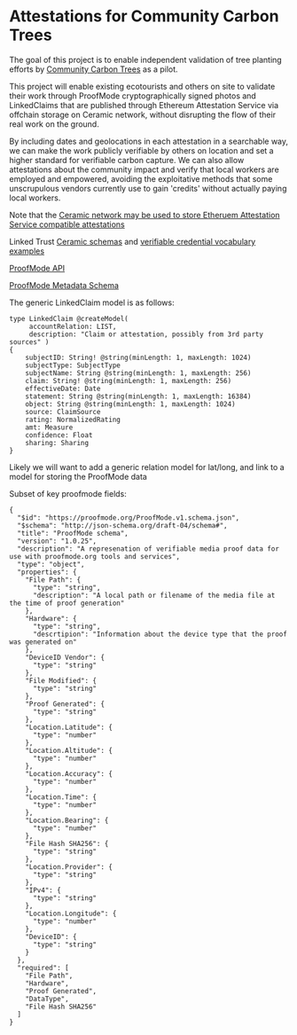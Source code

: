 # Attestations for Community Carbon Trees

The goal of this project is to enable independent validation of tree planting efforts by [Community Carbon Trees](https://communitycarbontrees.org) as a pilot.

This project will enable existing ecotourists and others on site to validate their work through ProofMode cryptographically signed photos and LinkedClaims that are published through Ethereum Attestation Service via offchain storage on Ceramic network, without disrupting the flow of their real work on the ground. 

By including dates and geolocations in each attestation in a searchable way, we can make the work publicly verifiable by others on location and set a higher standard for verifiable carbon capture.  We can also allow attestations about the community impact and verify that local workers are employed and empowered, avoiding the exploitative methods that some unscrupulous vendors currently use to gain 'credits' without actually paying local workers.

Note that the [Ceramic network may be used to store Etheruem Attestation Service compatible attestations](https://blog.ceramic.network/ceramic-ethereum-attestation-service-how-to-use-and-store-composable-attestations/)

Linked Trust [Ceramic schemas](https://github.com/Cooperation-org/LinkedTrust) and [verifiable credential vocabulary examples](https://github.com/Cooperation-org/LinkedClaims)

[ProofMode API](https://proofmode.org/verify)

[ProofMode Metadata Schema](https://gitlab.com/guardianproject/proofmode/proofmode-data-tools/-/blob/main/specs/ProofModev1.0.25.schema.json)

The generic LinkedClaim model is as follows:
```
type LinkedClaim @createModel( 
     accountRelation: LIST, 
     description: "Claim or attestation, possibly from 3rd party sources" ) 
{ 
    subjectID: String! @string(minLength: 1, maxLength: 1024)
    subjectType: SubjectType
    subjectName: String @string(minLength: 1, maxLength: 256)
    claim: String! @string(minLength: 1, maxLength: 256)     
    effectiveDate: Date 
    statement: String @string(minLength: 1, maxLength: 16384) 
    object: String @string(minLength: 1, maxLength: 1024) 
    source: ClaimSource
    rating: NormalizedRating
    amt: Measure
    confidence: Float
    sharing: Sharing
}
```

Likely we will want to add a generic relation model for lat/long, and link to a model for storing the ProofMode data 

Subset of key proofmode fields:

```
{
  "$id": "https://proofmode.org/ProofMode.v1.schema.json",
  "$schema": "http://json-schema.org/draft-04/schema#",
  "title": "ProofMode schema",
  "version": "1.0.25",
  "description": "A represenation of verifiable media proof data for use with proofmode.org tools and services",
  "type": "object",
  "properties": {
    "File Path": {
      "type": "string",
      "description": "A local path or filename of the media file at the time of proof generation"
    },
    "Hardware": {
      "type": "string",
      "descrtipion": "Information about the device type that the proof was generated on"
    },
    "DeviceID Vendor": {
      "type": "string"
    },
    "File Modified": {
      "type": "string"
    },
    "Proof Generated": {
      "type": "string"
    },
    "Location.Latitude": {
      "type": "number"
    },
    "Location.Altitude": {
      "type": "number"
    },
    "Location.Accuracy": {
      "type": "number"
    },
    "Location.Time": {
      "type": "number"
    },
    "Location.Bearing": {
      "type": "number"
    },
    "File Hash SHA256": {
      "type": "string"
    },
    "Location.Provider": {
      "type": "string"
    },
    "IPv4": {
      "type": "string"
    },
    "Location.Longitude": {
      "type": "number"
    },
    "DeviceID": {
      "type": "string"
    }
  },
  "required": [
    "File Path",
    "Hardware",
    "Proof Generated",
    "DataType",
    "File Hash SHA256"
  ]
}
```
